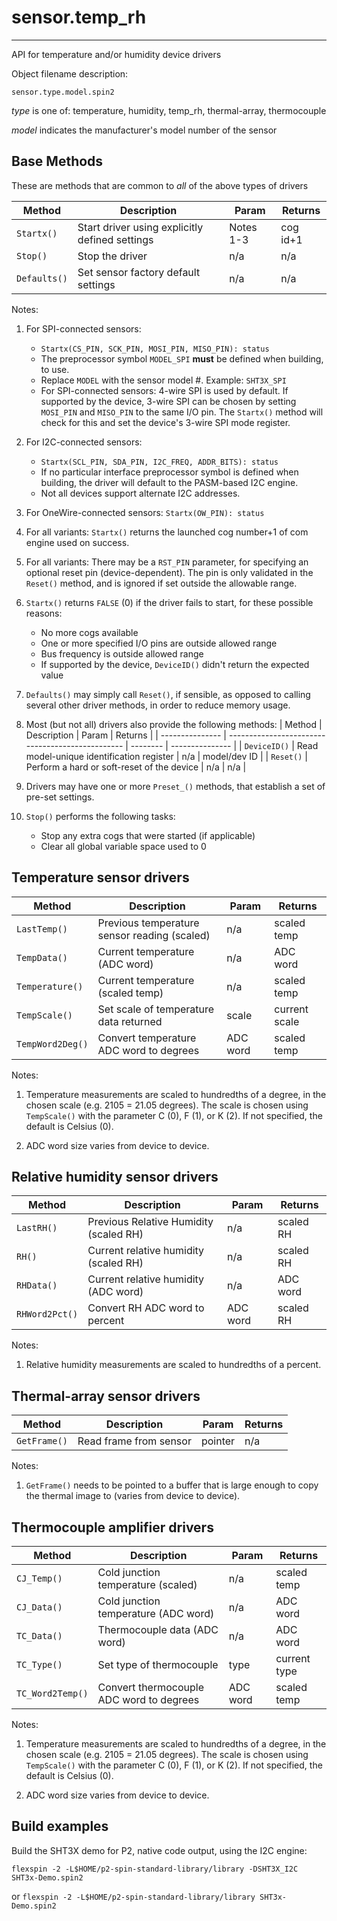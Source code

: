 # sensor.temp_rh
----------------

API for temperature and/or humidity device drivers

Object filename description:

`sensor.type.model.spin2`

_type_ is one of: temperature, humidity, temp_rh, thermal-array, thermocouple

_model_ indicates the manufacturer's model number of the sensor

## Base Methods

These are methods that are common to _all_ of the above types of drivers

| Method          | Description                                      | Param     | Returns        |
| --------------- | ------------------------------------------------ | --------- | -------------- |
| `Startx()`      | Start driver using explicitly defined settings   | Notes 1-3 | cog id+1       |
| `Stop()`        | Stop the driver                                  | n/a       | n/a            |
| `Defaults()`    | Set sensor factory default settings              | n/a       | n/a            |

Notes:
1. For SPI-connected sensors:
	* `Startx(CS_PIN, SCK_PIN, MOSI_PIN, MISO_PIN): status`
	* The preprocessor symbol `MODEL_SPI` __must__ be defined when building, to use.
	* Replace `MODEL` with the sensor model #. Example: `SHT3X_SPI`
	* For SPI-connected sensors: 4-wire SPI is used by default. If supported by the device,
3-wire SPI can be chosen by setting `MOSI_PIN` and `MISO_PIN` to the same I/O pin.
The `Startx()` method will check for this and set the device's 3-wire SPI mode register.

2. For I2C-connected sensors:
	* `Startx(SCL_PIN, SDA_PIN, I2C_FREQ, ADDR_BITS): status`
	* If no particular interface preprocessor symbol is defined when building, the driver will
default to the PASM-based I2C engine.
	* Not all devices support alternate I2C addresses.

3. For OneWire-connected sensors: `Startx(OW_PIN): status`

4. For all variants: `Startx()` returns the launched cog number+1 of com engine used on success.

5. For all variants: There may be a `RST_PIN` parameter, for specifying an optional reset pin
(device-dependent). The pin is only validated in the `Reset()` method, and is ignored if set
outside the allowable range.

6. `Startx()` returns `FALSE` (0) if the driver fails to start, for these possible reasons:
	* No more cogs available
	* One or more specified I/O pins are outside allowed range
	* Bus frequency is outside allowed range
	* If supported by the device, `DeviceID()` didn't return the expected value

7. `Defaults()` may simply call `Reset()`, if sensible, as opposed to calling several other driver
methods, in order to reduce memory usage.

8. Most (but not all) drivers also provide the following methods:
| Method          | Description                                      | Param    | Returns         |
| --------------- | ------------------------------------------------ | -------- | --------------- |
| `DeviceID()`    | Read model-unique identification register        | n/a      | model/dev ID    |
| `Reset()`       | Perform a hard or soft-reset of the device       | n/a      | n/a             |

9. Drivers may have one or more `Preset_()` methods, that establish a set of pre-set settings.

10. `Stop()` performs the following tasks:
	* Stop any extra cogs that were started (if applicable)
	* Clear all global variable space used to 0

## Temperature sensor drivers

| Method          | Description                                      | Param    | Returns         |
| --------------- | ------------------------------------------------ | -------- | --------------- |
| `LastTemp()`    | Previous temperature sensor reading (scaled)     | n/a      | scaled temp     |
| `TempData()`    | Current temperature (ADC word)                   | n/a      | ADC word        |
| `Temperature()` | Current temperature (scaled temp)                | n/a      | scaled temp     |
| `TempScale()`   | Set scale of temperature data returned	     | scale    | current scale   |
| `TempWord2Deg()`| Convert temperature ADC word to degrees          | ADC word | scaled temp     |

Notes:
1. Temperature measurements are scaled to hundredths of a degree, in the chosen scale
(e.g. 2105 = 21.05 degrees).
The scale is chosen using `TempScale()` with the parameter C (0), F (1), or K (2).
If not specified, the default is Celsius (0).

2. ADC word size varies from device to device.


## Relative humidity sensor drivers

| Method          | Description                                      | Param    | Returns         |
| --------------- | ------------------------------------------------ | -------- | --------------- |
| `LastRH()`      | Previous Relative Humidity (scaled RH)           | n/a      | scaled RH       |
| `RH()`          | Current relative humidity (scaled RH)            | n/a      | scaled RH       |
| `RHData()`      | Current relative humidity (ADC word)             | n/a      | ADC word        |
| `RHWord2Pct()`  | Convert RH ADC word to percent                   | ADC word | scaled RH       |

Notes:
1. Relative humidity measurements are scaled to hundredths of a percent.


## Thermal-array sensor drivers

| Method          | Description                                      | Param    | Returns         |
| --------------- | ------------------------------------------------ | -------- | --------------- |
| `GetFrame()`    | Read frame from sensor                           | pointer  | n/a             |

Notes:
1. `GetFrame()` needs to be pointed to a buffer that is large enough to copy the thermal image to
(varies from device to device).

## Thermocouple amplifier drivers

| Method          | Description                                      | Param    | Returns         |
| --------------- | ------------------------------------------------ | -------- | --------------- |
| `CJ_Temp()`     | Cold junction temperature (scaled)               | n/a      | scaled temp     |
| `CJ_Data()`     | Cold junction temperature (ADC word)             | n/a      | ADC word        |
| `TC_Data()`     | Thermocouple data (ADC word)                     | n/a      | ADC word        |
| `TC_Type()`     | Set type of thermocouple                         | type     | current type    |
| `TC_Word2Temp()`| Convert thermocouple ADC word to degrees         | ADC word | scaled temp     |

Notes:
1. Temperature measurements are scaled to hundredths of a degree, in the chosen scale
(e.g. 2105 = 21.05 degrees).
The scale is chosen using `TempScale()` with the parameter C (0), F (1), or K (2).
If not specified, the default is Celsius (0).

2. ADC word size varies from device to device.

## Build examples

Build the SHT3X demo for P2, native code output, using the I2C engine:

`flexspin -2 -L$HOME/p2-spin-standard-library/library -DSHT3X_I2C SHT3x-Demo.spin2`

or `flexspin -2 -L$HOME/p2-spin-standard-library/library SHT3x-Demo.spin2`


